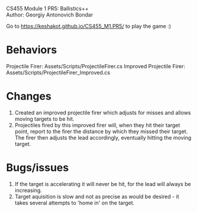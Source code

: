 CS455 Module 1 PR5: Ballistics++  
Author: Georgiy Antonovich Bondar  

Go to https://keshakot.github.io/CS455_M1.PR5/ to play the game :)

# Behaviors
Projectile Firer: Assets/Scripts/ProjectileFirer.cs
Improved Projectile Firer: Assets/Scripts/ProjectileFirer_Improved.cs

# Changes
1. Created an improved projectile firer which adjusts for misses and allows moving targets to be hit.  
2. Projectiles fired by this improved firer will, when they hit their target point, report to the firer the distance by which they missed their target. The firer then adjusts the lead accordingly, eventually hitting the moving target.  

# Bugs/issues
1. If the target is accelerating it will never be hit, for the lead will always be increasing.
2. Target aquisition is slow and not as precise as would be desired - it takes several attempts to 'home in' on the target.   
 
